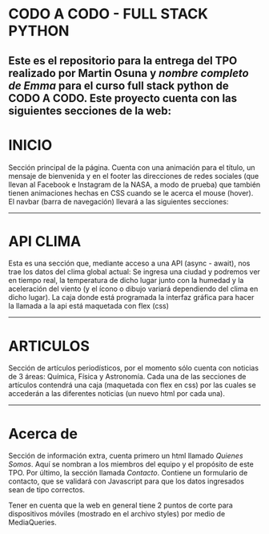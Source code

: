 # CODO A CODO - FULL STACK PYTHON

Este es el repositorio para la entrega del TPO realizado por Martin Osuna y *nombre completo de Emma* para el curso full stack python de CODO A CODO. 
Este proyecto cuenta con las siguientes secciones de la web:
---------
# INICIO

Sección principal de la página. Cuenta con una animación para el título, un mensaje de bienvenida y en el footer las direcciones de redes sociales (que llevan al Facebook e Instagram de la NASA, a modo de prueba) que también tienen animaciones hechas en CSS cuando se le acerca el mouse (hover).
El navbar (barra de navegación) llevará a las siguientes secciones:

---------
# API CLIMA

Esta es una sección que, mediante acceso a una API (async - await), nos trae los datos del clima global actual: Se ingresa una ciudad y podremos ver en tiempo real, la temperatura de dicho lugar junto con la humedad y la aceleración del viento (y el ícono o dibujo variará dependiendo del clima en dicho lugar). La caja donde está programada la interfaz gráfica para hacer la llamada a la api está maquetada con flex (css)


---------
# ARTICULOS

Sección de artículos periodísticos, por el momento sólo cuenta con noticias de 3 áreas: Química, Física y Astronomía.
Cada una de las secciones de artículos contendrá una caja (maquetada con flex en css) por las cuales se accederán a las diferentes noticias (un nuevo html por cada una). 

---------

# Acerca de

Sección de información extra, cuenta primero un html llamado *Quienes Somos*. Aquí se nombran a los miembros del equipo y el propósito de este TPO.
Por último, la sección llamada *Contacto*. Contiene un formulario de contacto, que se validará con Javascript para que los datos ingresados sean de tipo correctos.


Tener en cuenta que la web en general tiene 2 puntos de corte para dispositivos móviles (mostrado en el archivo styles) por medio de MediaQueries.
